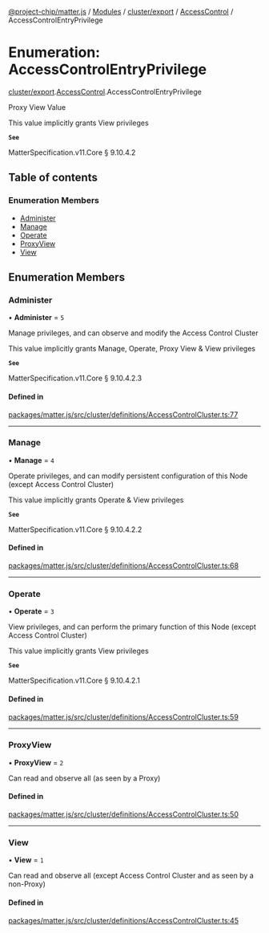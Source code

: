 [@project-chip/matter.js](../README.md) / [Modules](../modules.md) / [cluster/export](../modules/cluster_export.md) / [AccessControl](../modules/cluster_export.AccessControl.md) / AccessControlEntryPrivilege

# Enumeration: AccessControlEntryPrivilege

[cluster/export](../modules/cluster_export.md).[AccessControl](../modules/cluster_export.AccessControl.md).AccessControlEntryPrivilege

Proxy View Value

This value implicitly grants View privileges

**`See`**

MatterSpecification.v11.Core § 9.10.4.2

## Table of contents

### Enumeration Members

- [Administer](cluster_export.AccessControl.AccessControlEntryPrivilege.md#administer)
- [Manage](cluster_export.AccessControl.AccessControlEntryPrivilege.md#manage)
- [Operate](cluster_export.AccessControl.AccessControlEntryPrivilege.md#operate)
- [ProxyView](cluster_export.AccessControl.AccessControlEntryPrivilege.md#proxyview)
- [View](cluster_export.AccessControl.AccessControlEntryPrivilege.md#view)

## Enumeration Members

### Administer

• **Administer** = ``5``

Manage privileges, and can observe and modify the Access Control Cluster

This value implicitly grants Manage, Operate, Proxy View & View privileges

**`See`**

MatterSpecification.v11.Core § 9.10.4.2.3

#### Defined in

[packages/matter.js/src/cluster/definitions/AccessControlCluster.ts:77](https://github.com/project-chip/matter.js/blob/5f71eedebdb9fa54338bde320c311bb359b7455d/packages/matter.js/src/cluster/definitions/AccessControlCluster.ts#L77)

___

### Manage

• **Manage** = ``4``

Operate privileges, and can modify persistent configuration of this Node (except Access Control Cluster)

This value implicitly grants Operate & View privileges

**`See`**

MatterSpecification.v11.Core § 9.10.4.2.2

#### Defined in

[packages/matter.js/src/cluster/definitions/AccessControlCluster.ts:68](https://github.com/project-chip/matter.js/blob/5f71eedebdb9fa54338bde320c311bb359b7455d/packages/matter.js/src/cluster/definitions/AccessControlCluster.ts#L68)

___

### Operate

• **Operate** = ``3``

View privileges, and can perform the primary function of this Node (except Access Control Cluster)

This value implicitly grants View privileges

**`See`**

MatterSpecification.v11.Core § 9.10.4.2.1

#### Defined in

[packages/matter.js/src/cluster/definitions/AccessControlCluster.ts:59](https://github.com/project-chip/matter.js/blob/5f71eedebdb9fa54338bde320c311bb359b7455d/packages/matter.js/src/cluster/definitions/AccessControlCluster.ts#L59)

___

### ProxyView

• **ProxyView** = ``2``

Can read and observe all (as seen by a Proxy)

#### Defined in

[packages/matter.js/src/cluster/definitions/AccessControlCluster.ts:50](https://github.com/project-chip/matter.js/blob/5f71eedebdb9fa54338bde320c311bb359b7455d/packages/matter.js/src/cluster/definitions/AccessControlCluster.ts#L50)

___

### View

• **View** = ``1``

Can read and observe all (except Access Control Cluster and as seen by a non-Proxy)

#### Defined in

[packages/matter.js/src/cluster/definitions/AccessControlCluster.ts:45](https://github.com/project-chip/matter.js/blob/5f71eedebdb9fa54338bde320c311bb359b7455d/packages/matter.js/src/cluster/definitions/AccessControlCluster.ts#L45)
